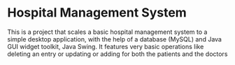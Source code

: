 # Hospital Management System
This is a project that scales a basic hospital management system to a simple desktop application, with the help of a database (MySQL) and Java GUI widget toolkit, Java Swing.
It features very basic operations like deleting an entry or updating or adding for both the patients and the doctors
